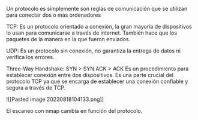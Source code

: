 
Un protocolo es simplemente son reglas de comunicación que se utilizan para conectar dos o más ordenadores

TCP: Es un protocolo orientado a conexión, la gran mayoría de dispositivos lo usan para comunicarse a través de internet. También hace que los paquetes de la manera en la que fueron enviados.


UDP: Es un protocolo sin conexión, no garantiza la entrega de datos ni verifica los errores.

Three-Way Handshake: SYN > SYN ACK > ACK 
Es un procedimiento para establecer conexión entre dos dispositivos. Es una parte crucial del protocolo TCP ya que se encarga de establecer una conexión confiable y segura a través de TCP.

![[Pasted image 20230818104133.png]]

El escaneo con nmap cambia en función del protocolo.


